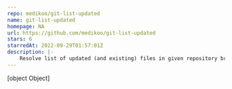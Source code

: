 ```yaml
---
repo: medikoo/git-list-updated
name: git-list-updated
homepage: NA
url: https://github.com/medikoo/git-list-updated
stars: 6
starredAt: 2022-09-29T01:57:01Z
description: |-
    Resolve list of updated (and existing) files in given repository branch
---
```


[object Object]
